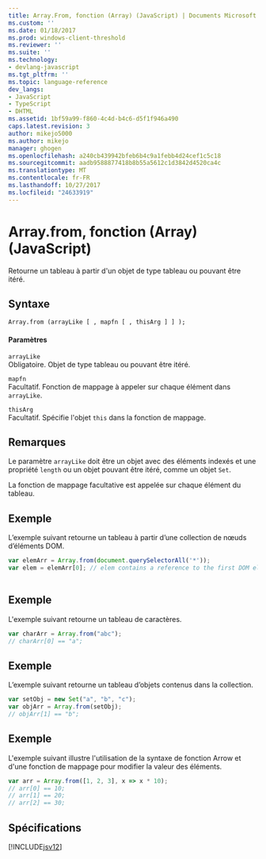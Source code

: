 ```yaml
---
title: Array.From, fonction (Array) (JavaScript) | Documents Microsoft
ms.custom: ''
ms.date: 01/18/2017
ms.prod: windows-client-threshold
ms.reviewer: ''
ms.suite: ''
ms.technology:
- devlang-javascript
ms.tgt_pltfrm: ''
ms.topic: language-reference
dev_langs:
- JavaScript
- TypeScript
- DHTML
ms.assetid: 1bf59a99-f860-4c4d-b4c6-d5f1f946a490
caps.latest.revision: 3
author: mikejo5000
ms.author: mikejo
manager: ghogen
ms.openlocfilehash: a240cb439942bfeb6b4c9a1febb4d24cef1c5c18
ms.sourcegitcommit: aadb9588877418b8b55a5612c1d3842d4520ca4c
ms.translationtype: MT
ms.contentlocale: fr-FR
ms.lasthandoff: 10/27/2017
ms.locfileid: "24633919"
---
```

# <a name="arrayfrom-function-array-javascript"></a>Array.from, fonction (Array) (JavaScript)
Retourne un tableau à partir d'un objet de type tableau ou pouvant être itéré.  
  
## <a name="syntax"></a>Syntaxe  
  
```  
Array.from (arrayLike [ , mapfn [ , thisArg ] ] );  
```  
  
#### <a name="parameters"></a>Paramètres  
 `arrayLike`  
 Obligatoire. Objet de type tableau ou pouvant être itéré.  
  
 `mapfn`  
 Facultatif. Fonction de mappage à appeler sur chaque élément dans `arrayLike`.  
  
 `thisArg`  
 Facultatif. Spécifie l'objet `this` dans la fonction de mappage.  
  
## <a name="remarks"></a>Remarques  
 Le paramètre `arrayLike` doit être un objet avec des éléments indexés et une propriété `length` ou un objet pouvant être itéré, comme un objet `Set`.  
  
 La fonction de mappage facultative est appelée sur chaque élément du tableau.  
  
## <a name="example"></a>Exemple  
 L’exemple suivant retourne un tableau à partir d’une collection de nœuds d’éléments DOM.  
  
```JavaScript  
var elemArr = Array.from(document.querySelectorAll('*'));  
var elem = elemArr[0]; // elem contains a reference to the first DOM element  
  
```  
  
## <a name="example"></a>Exemple  
 L'exemple suivant retourne un tableau de caractères.  
  
```JavaScript  
var charArr = Array.from("abc");  
// charArr[0] == "a";  
```  
  
## <a name="example"></a>Exemple  
 L’exemple suivant retourne un tableau d’objets contenus dans la collection.  
  
```JavaScript  
var setObj = new Set("a", "b", "c");  
var objArr = Array.from(setObj);  
// objArr[1] == "b";   
```  
  
## <a name="example"></a>Exemple  
 L'exemple suivant illustre l'utilisation de la syntaxe de fonction Arrow et d'une fonction de mappage pour modifier la valeur des éléments.  
  
```JavaScript  
var arr = Array.from([1, 2, 3], x => x * 10);  
// arr[0] == 10;  
// arr[1] == 20;  
// arr[2] == 30;  
```  
  
## <a name="requirements"></a>Spécifications  
 [!INCLUDE[jsv12](../../javascript/reference/includes/jsv12-md.md)]